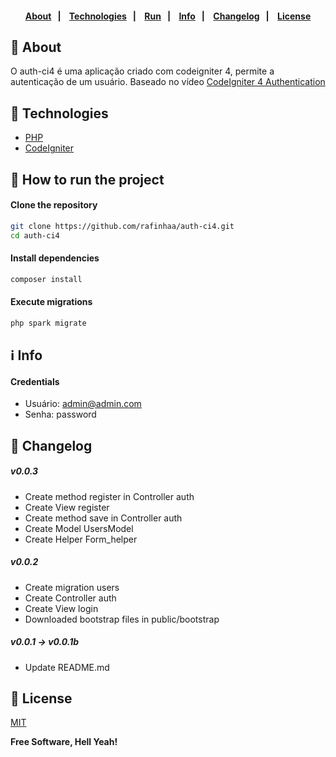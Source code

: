 <h4 align="center">
    <br><br>
    <p align="center">
      <a href="#-about">About</a>&nbsp;&nbsp;&nbsp;|&nbsp;&nbsp;&nbsp;
      <a href="#-technologies">Technologies</a>&nbsp;&nbsp;&nbsp;|&nbsp;&nbsp;&nbsp;
      <a href="#-how-to-run-the-project">Run</a>&nbsp;&nbsp;&nbsp;|&nbsp;&nbsp;&nbsp;
      <a href="#-info">Info</a>&nbsp;&nbsp;&nbsp;|&nbsp;&nbsp;&nbsp;
      <a href="#-changelog">Changelog</a>&nbsp;&nbsp;&nbsp;|&nbsp;&nbsp;&nbsp;
      <a href="#-license">License</a>
  </p>
</h4>

## 🔖 About
O auth-ci4 é uma aplicação criado com codeigniter 4, permite a autenticação de um usuário. Baseado no vídeo [CodeIgniter 4 Authentication](https://www.youtube.com/watch?v=vKFcpQo-h-Q)

## 🚀 Technologies
- [PHP](https://php.net/)
- [CodeIgniter](https://codeigniter.com/)

## 🏁 How to run the project
#### Clone the repository
```bash
git clone https://github.com/rafinhaa/auth-ci4.git
cd auth-ci4
```

#### Install dependencies
```bash
composer install
```

#### Execute migrations
```bash
php spark migrate
```

## ℹ️ Info
#### Credentials
- Usuário: admin@admin.com
- Senha:   password

## 📄 Changelog
##### v0.0.3
- Create method register in Controller auth
- Create View register
- Create method save in Controller auth
- Create Model UsersModel
- Create Helper Form_helper
##### v0.0.2
- Create migration users
- Create Controller auth
- Create View login
- Downloaded bootstrap files in public/bootstrap
##### v0.0.1 -> v0.0.1b
- Update README.md

## 📝 License
[MIT](LICENSE)

**Free Software, Hell Yeah!**